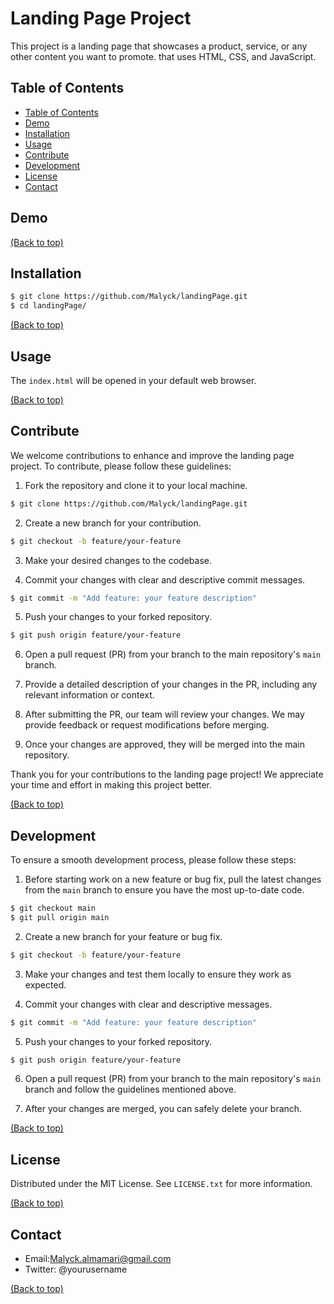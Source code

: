# Landing Page Project

This project is a landing page that showcases a product, service, or any other content you want to promote. that uses HTML, CSS, and JavaScript.

## Table of Contents
- [Table of Contents](#Table-of-Contents)
- [Demo](#demo)
- [Installation](#Installation)
- [Usage](#usage)
- [Contribute](#contributing)
- [Development](#Development)
- [License](#license)
- [Contact](#Contact)

## Demo



[(Back to top)](#table-of-contents)



## Installation


```bash
$ git clone https://github.com/Malyck/landingPage.git
$ cd landingPage/
```

[(Back to top)](#table-of-contents)


## Usage

The `index.html` will be opened in your default web browser.

[(Back to top)](#table-of-contents)


## Contribute


We welcome contributions to enhance and improve the landing page project. To contribute, please follow these guidelines:

1. Fork the repository and clone it to your local machine.
```bash
$ git clone https://github.com/Malyck/landingPage.git
```

2. Create a new branch for your contribution.
```bash
$ git checkout -b feature/your-feature
```

3. Make your desired changes to the codebase.

4. Commit your changes with clear and descriptive commit messages.
```bash
$ git commit -m "Add feature: your feature description"
```

5. Push your changes to your forked repository.
```bash
$ git push origin feature/your-feature
```

6. Open a pull request (PR) from your branch to the main repository's `main` branch.

7. Provide a detailed description of your changes in the PR, including any relevant information or context.

8. After submitting the PR, our team will review your changes. We may provide feedback or request modifications before merging.

9. Once your changes are approved, they will be merged into the main repository.

Thank you for your contributions to the landing page project! We appreciate your time and effort in making this project better.


[(Back to top)](#table-of-contents)


## Development

To ensure a smooth development process, please follow these steps:

1. Before starting work on a new feature or bug fix, pull the latest changes from the `main` branch to ensure you have the most up-to-date code.
```bash
$ git checkout main
$ git pull origin main
```

2. Create a new branch for your feature or bug fix.
```bash
$ git checkout -b feature/your-feature
```

3. Make your changes and test them locally to ensure they work as expected.

4. Commit your changes with clear and descriptive messages.
```bash
$ git commit -m "Add feature: your feature description"
```

5. Push your changes to your forked repository.
```bash
$ git push origin feature/your-feature
```

6. Open a pull request (PR) from your branch to the main repository's `main` branch and follow the guidelines mentioned above.

7. After your changes are merged, you can safely delete your branch.




[(Back to top)](#table-of-contents)

## License

Distributed under the MIT License. See `LICENSE.txt` for more information.



[(Back to top)](#table-of-contents)

 

## Contact

* Email:Malyck.almamari@gmail.com
* Twitter: @yourusername

[(Back to top)](#table-of-contents)

